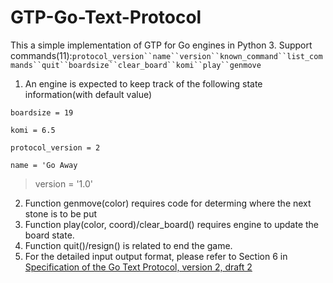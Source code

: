 # GTP-Go-Text-Protocol
This a simple implementation of GTP for Go engines in Python 3.
Support commands(11):`protocol_version``name``version``known_command``list_commands``quit``boardsize``clear_board``komi``play``genmove`
1. An engine is expected to keep track of the following state information(with default value)

`boardsize = 19`

`komi = 6.5`

`protocol_version = 2`

`name = 'Go Away`

>version = '1.0'
2. Function genmove(color) requires code for determing where the next stone is to be put
3. Function play(color, coord)/clear_board() requires engine to update the board state.
4. Function quit()/resign() is related to end the game.
5. For the detailed input output format, please refer to Section 6 in [Specification of the Go Text Protocol, version 2,
draft 2](http://www.lysator.liu.se/~gunnar/gtp/gtp2-spec-draft2.pdf)
